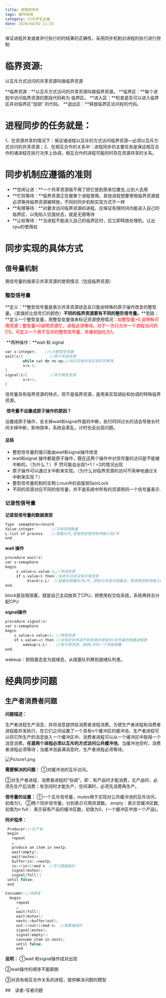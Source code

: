 ```yaml
---
title: 进程的同步
tags: 操作系统
category: CS大学生必备
date: 2020/04/02 11:33
---
```




保证进程并发或者并行执行的时结果的正确性，采用同步机制对进程的执行进行控制

<!--more-->



# 临界资源:

以互斥方式访问的共享资源叫做临界资源

**临界资源：**以互斥方式访问的共享资源叫做临界资源。
**临界区：**每个进程中访问临界资源的那段代码称为
           临界区。
**进入区：**检查是否可以进入临界区并对临界区“加锁”
           的代码。
**退出区：**释放临界区访问权的代码。

# 进程同步的任务就是：

​    1、在资源共享的情况下：保证诸进程以互斥的方式访问临界资源—必须以互斥方式访问的共享资源；
​    2、在相互合作的关系中：进程同步的主要任务是保证相互合作的诸进程在执行次序上协调，相互合作的进程可能同时存在资源共享的关系。

# 同步机制应遵循的准则

- **空闲让进：**一个共享资源我不用了把它放到原来位置去,让别人去用
- **忙则等待：**临界资源正在被某个进程使用，其他进程想要使用临界资源就必须等待临界资源被释放，不同的同步机制实现方式不一样
- **有限等待：**对要求访问临界资源的进程，应保证有限时间内能进入自己的临界区，以免陷入饥饿状态，就是无限等待
- **让权等待：**当进程不能进入自己的临界区时，应立即释放处理机，让出cpu的使用权

# 同步实现的具体方式

## 信号量机制

用信号量的值表示共享资源的使用情况（包括临界资源）

### 整型信号量  

​      **定义：**整型信号量是表示共享资源状态且只能由特殊的原子操作改变的整型量。（其值好比信号灯的颜色）**不同的临界资源要有不同的整形信号量。**
​     **思路：**定义一个整型变量，用整型变量值来标记资源使用情况：<font color="red">如整型量>0,说明有可用资源；整型量≤0说明资源忙，进程必须等待。对于一次只允许一个进程访问的CS，可定义一个用于互斥的整型信号量，并被初始化为1。</font>

​     **两种操作：**wait 和 signal

```c++
var s:integer;    //s为整型信号量
wait(s){            //用于申请资源
        while s≤0 do no-op;//执行空操作来实现忙则等待
        s=s-1;
}
signal(s){          //用于释放资源
        s=s+1;
}
```

信号量具有临界资源的特点，但不是临界资源，是用来实现胡扯和协调的特殊临界资源。

​      **信号量不设置成原子操作的原因？**

设置成原子操作，会关掉wait和signal外面的中断，执行时间过长的话会导致长时间关掉中断，影响效率，系统会紊乱，计时也会出现问题。

#### 总结

- 整型信号量的值只能由wait和signal操作改变
- wait和signal 操作都是原子操作，既在这两个操作中对信号量的访问是不能被中断的。（为什么？）不 然可能会出现1+1！=2的情况出现
- 原子操作可以通过关中断来实现。（为什么对临界资源的访问不简单地通过关中断来实现？）
- 整型信号量机制的实例:Linux中的自旋锁SpinLock
- 不同的资源对应不同的信号量，并不是系统中所有的资源用同一个信号量表示.

### 记录性信号量

**记录型信号量的数据类型**

```c++
Type  semaphore=record
Value:integer        //可用资源数量
L:list of process    //阻塞队列,就是把进程控制块插入到L中
end.
```

**wait 操作**

```c++
procedure wait(s)
var s:semaphore
begin
     s.value=s.value-1;//申请资源
     if s.value<0 then//系统中已经没有可用资源
          block(s.L)  //阻塞到阻塞队列L中，把执行态变为阻塞态，把进程控制块插入L中
end.
```

block是自我阻塞，就是自己主动放弃了CPU，把使用权交给系统，系统再转去分配CPU

**signal操作**

```c++
procedure signal(s)
var s:semaphore
begin
    s.value=s.value+1; //释放资源
    if s.value<=0 then //说明还有申请不到资源的进程在s信号量的阻塞进程里
        wakeup(s.L)    //有可用资源，就把L中的一个进程唤醒
end.
```

wakeup：把阻塞态变为就绪态，从阻塞队列移到就绪队列里。

# 经典同步问题

## 生产者消费者问题

**问题描述：**    

  生产者进程生产消息，并将消息提供给消费者进程消费。为使生产者进程和消费者进程能并发执行，在它们之间设置了一个具有n个缓冲区的缓冲池，生产者进程可以将它所生产的消息放入一个缓冲区中，消费者进程可以从一个缓冲区中取得一个消息消费。**任意两个进程必须以互斥的方式访问公共缓冲池**。当缓冲池空时，消费者进程必须等待；当缓冲池装满消息时，生产者进程必须等待。

![Picture1.png](https://i.loli.net/2020/04/09/JnOMYVNCkhIE4Dl.png)

**需要解决的问题：**
①对缓冲池的互斥访问。

②对生产者进程、消费者进程的“协调”，即：有产品时才能消费，无产品时，必须先生产后消费；有空间时才能生产，空间满时，必须先消费再生产。

**信号量的设置：**
   ①一个互斥信号量，mutex用于实现对公共缓冲池的互斥访问，初值为1。
   ②两个同步信号量，分别表示可用资源数。
     empty：表示空缓冲区数,初值为n
     full： 表示装有产品的缓冲区数，初值为0，(一个缓冲区中放一个产品)。

**同步程序：**

```c++
 Producer://生产者                           
 begin                                  
   repeat                                 
   …                                     
   produce an item in nextp;                    
   wait(empty);                             
   wait(mutex);                              
   buffer(in):=nextp;                        
   in:=(in+1)mod n　//写入数据指针
   signal(mutex);                            
   signal(full)；
 until false;  
 end    
```

```c++
Consumer://消费者
  begin
     repeat
     …
     wait(full);
     wait(mutex);
     nextc:=buffer(out);
     out:=(out+1)mod n;　//取数据指针
     signal(mutex);
     signal(empty)；
     consume item in nextc;
     until false; 
     end

```

 **说明：**
①wait 和signal操作成对出现

②wait操作的顺序不能颠倒

③对具有相互合作关系的进程，提供解决问题的模型

##　读者-写者问题